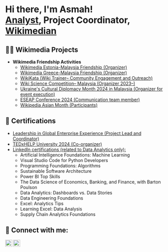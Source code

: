 <h1>Hi there, I'm Asmah! <br/><a href="https://www.linkedin.com/in/AsmahFederico/">Analyst</a>, <a>Project Coordinator</a>, <a href="https://meta.wikimedia.org/wiki/User:Wiki_Asmah">Wikimedian</a></h1>

<h2>👨‍💻 Wikimedia Projects</h2>

- <b>Wikimedia Friendship Activities</b>
  - [Wikimedia Estonia-Malaysia Friendship (Organizer)](https://meta.wikimedia.org/wiki/Wikimedia_Estonia-Malaysia_Friendship)
  - [Wikimedia Greece-Malaysia Friendship (Organizer)](https://meta.wikimedia.org/wiki/Wikimedia_Greece-Malaysia_Friendship/Wikimedia_Greece-Malaysia_Friendship_Editing_Month_December_2024)
  - [WikiKata (Wiki Trainer– Community Engagement and Outreach)](https://meta.wikimedia.org/wiki/WikiKata)
  - [Wiki Science Competition– Malaysia (Organizer 2023–)](https://ms.wikipedia.org/wiki/Pertandingan_Wiki_Sains)
  - [Ukraine's Cultural Diplomacy Month 2024 in Malaysia (Organizer for event execution)](https://meta.wikimedia.org/wiki/Ukraine%27s_Cultural_Diplomacy_Month_2024/Malaysia)
  - [ESEAP Conference 2024 (Communication team member)](https://meta.wikimedia.org/wiki/ESEAP_Conference_2024)
  - [Wikipedia Asian Month (Participants)](https://meta.wikimedia.org/wiki/Wikipedia_Asian_Month_2023)

<h2> 📃 Certifications</h2>

- [Leadership in Global Enterprise Experience (Project Lead and Coordinator)](https://geebiz.org)
- [TEDxHELP University 2024 (Co-organizer)](https://www.youtube.com/results?search_query=tedxhelp+university+2024)
- [LinkedIn certifications (related to Data Analytics only):](https://linkedin.com/in/AsmahFederico)
  - Artificial Intelligence Foundations: Machine Learning
  - Visual Studio Code for Python Developers
  - Programming Foundations: Algorithms
  - Sustainable Software Architecture
  - Power BI Top Skills
  - The Data Science of Economics, Banking, and Finance, with Barton Poulson
  - Data Analytics: Dashboards vs. Data Stories
  - Data Engineering Foundations
  - Excel: Analytics Tips
  - Learning Excel: Data Analysis
  - Supply Chain Analytics Foundations
    
<h2> 🤳 Connect with me:</h2>

[<img align="left" alt="Asmah Federico | LinkedIn" width="22px" src="https://cdn.jsdelivr.net/npm/simple-icons@v3/icons/linkedin.svg" />][linkedin]
[<img align="left" alt="Asmah Federico | Instagram" width="22px" src="https://cdn.jsdelivr.net/npm/simple-icons@v3/icons/instagram.svg" />][instagram]

[instagram]: https://www.instagram.com/asmofedero/
[linkedin]: https://linkedin.com/in/AsmahFederico

<!--
**joshmadakor1/joshmadakor1** is a ✨ _special_ ✨ repository because its `README.md` (this file) appears on your GitHub profile.

Here are some ideas to get you started:

- 🔭 I’m currently working on ...
- 🌱 I’m currently learning ...
- 👯 I’m looking to collaborate on ...
- 🤔 I’m looking for help with ...
- 💬 Ask me about ...
- 📫 How to reach me: ...
- 😄 Pronouns: ...
- ⚡ Fun fact: ...
--> 
